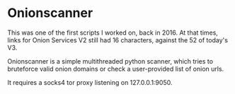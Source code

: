 # Onionscanner

This was one of the first scripts I worked on, back in 2016. At that times, links for Onion Services V2 still had 16 characters, against the 52 of today's V3.

Onionscanner is a simple multithreaded python scanner, which tries to bruteforce valid onion domains or check a user-provided list of onion urls.

It requires a socks4 tor proxy listening on 127.0.0.1:9050.
